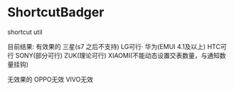 # ShortcutBadger
shortcut util

目前结果:
有效果的
三星(s7 之后不支持)
LG可行·
华为(EMUI 4.1及以上)
HTC可行
SONY(部分可行)
ZUK(理论可行)
XIAOMI(不能动态设置交表数量，与通知数量挂钩)

无效果的
OPPO无效
VIVO无效
